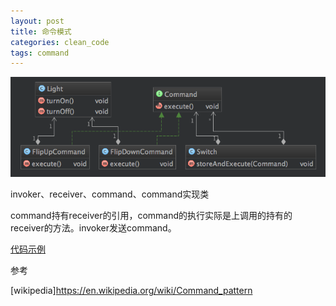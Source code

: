 ```yaml
---
layout: post
title: 命令模式
categories: clean_code
tags: command
---
```


![类图](/images/design_pattern/command.png)

invoker、receiver、command、command实现类

command持有receiver的引用，command的执行实际是上调用的持有的receiver的方法。invoker发送command。

[代码示例](https://github.com/lcj1992/learn/blob/master/java/designPattern/src/main/java/behavioral/command/CommandTest.java)


参考

[wikipedia]<https://en.wikipedia.org/wiki/Command_pattern>
